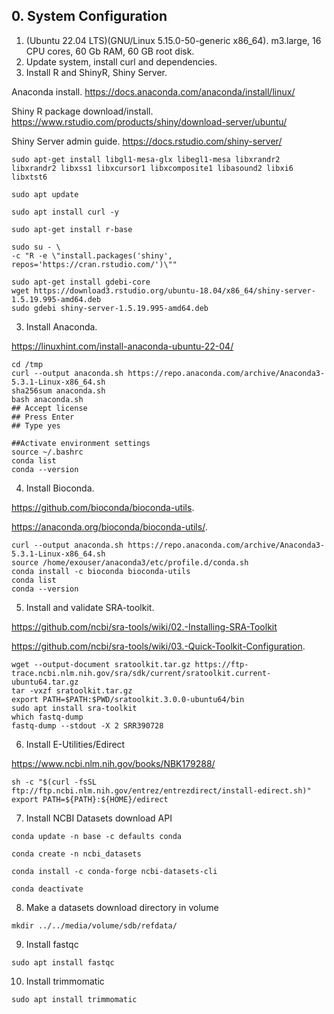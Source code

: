 ## 0. System Configuration
1. (Ubuntu 22.04 LTS)(GNU/Linux 5.15.0-50-generic x86_64). m3.large, 16 CPU cores, 60 Gb RAM, 60 GB root disk.
2. Update system, install curl and dependencies. 
3. Install R and ShinyR, Shiny Server.

Anaconda install. https://docs.anaconda.com/anaconda/install/linux/

Shiny R package download/install. https://www.rstudio.com/products/shiny/download-server/ubuntu/

Shiny Server admin guide. https://docs.rstudio.com/shiny-server/

``` 
sudo apt-get install libgl1-mesa-glx libegl1-mesa libxrandr2 libxrandr2 libxss1 libxcursor1 libxcomposite1 libasound2 libxi6 libxtst6

sudo apt update

sudo apt install curl -y

sudo apt-get install r-base

sudo su - \
-c "R -e \"install.packages('shiny', repos='https://cran.rstudio.com/')\""

sudo apt-get install gdebi-core
wget https://download3.rstudio.org/ubuntu-18.04/x86_64/shiny-server-1.5.19.995-amd64.deb
sudo gdebi shiny-server-1.5.19.995-amd64.deb
```
3. Install Anaconda. 

https://linuxhint.com/install-anaconda-ubuntu-22-04/
```
cd /tmp
curl --output anaconda.sh https://repo.anaconda.com/archive/Anaconda3-5.3.1-Linux-x86_64.sh
sha256sum anaconda.sh
bash anaconda.sh
## Accept license
## Press Enter
## Type yes
```
```
##Activate environment settings
source ~/.bashrc
conda list
conda --version
```
4. Install Bioconda. 

https://github.com/bioconda/bioconda-utils.

https://anaconda.org/bioconda/bioconda-utils/. 

```
curl --output anaconda.sh https://repo.anaconda.com/archive/Anaconda3-5.3.1-Linux-x86_64.sh
source /home/exouser/anaconda3/etc/profile.d/conda.sh
conda install -c bioconda bioconda-utils
conda list
conda --version
```
5. Install and validate SRA-toolkit.

https://github.com/ncbi/sra-tools/wiki/02.-Installing-SRA-Toolkit

https://github.com/ncbi/sra-tools/wiki/03.-Quick-Toolkit-Configuration. 

```
wget --output-document sratoolkit.tar.gz https://ftp-trace.ncbi.nlm.nih.gov/sra/sdk/current/sratoolkit.current-ubuntu64.tar.gz
tar -vxzf sratoolkit.tar.gz
export PATH=$PATH:$PWD/sratoolkit.3.0.0-ubuntu64/bin
sudo apt install sra-toolkit
which fastq-dump
fastq-dump --stdout -X 2 SRR390728
```

6. Install E-Utilities/Edirect

https://www.ncbi.nlm.nih.gov/books/NBK179288/
```
sh -c "$(curl -fsSL ftp://ftp.ncbi.nlm.nih.gov/entrez/entrezdirect/install-edirect.sh)"
export PATH=${PATH}:${HOME}/edirect

```

7. Install NCBI Datasets download API


```
conda update -n base -c defaults conda

conda create -n ncbi_datasets

conda install -c conda-forge ncbi-datasets-cli

conda deactivate
```

8. Make a datasets download directory in volume
```
mkdir ../../media/volume/sdb/refdata/
```

9. Install fastqc
```
sudo apt install fastqc
```
10. Install trimmomatic
```
sudo apt install trimmomatic
```
